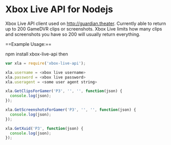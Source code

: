 # Xbox Live API for Nodejs

Xbox Live API client used on http://guardian.theater. Currently able to return up to 200 GameDVR clips or screenshots. Xbox Live limits how
many clips and screenshots you have so 200 will usually return everything. 

==Example Usage:==

npm install xbox-live-api then

```javascript
var xla = require('xbox-live-api');

xla.username = <xbox live username>
xla.password = <xbox live password>
xla.useragent = <some user agent string> 

xla.GetClipsForGamer('P3', '', '', function(json) {
  console.log(json);
});

xla.GetScreenshotsForGamer('P3', '', '', function(json) {
  console.log(json);
});

xla.GetXuid('P3', function(json) {
  console.log(json);
});
```
